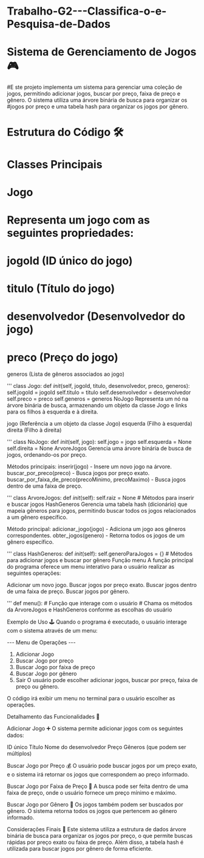 # Trabalho-G2---Classifica-o-e-Pesquisa-de-Dados
# Sistema de Gerenciamento de Jogos 🎮
#E ste projeto implementa um sistema para gerenciar uma coleção de jogos, permitindo adicionar jogos, buscar por preço, faixa de preço e gênero. O sistema utiliza uma árvore binária de busca para organizar os #jogos por preço e uma tabela hash para organizar os jogos por gênero.

# Estrutura do Código 🛠
# Classes Principais
# Jogo
# Representa um jogo com as seguintes propriedades:

# jogoId (ID único do jogo)
# titulo (Título do jogo)
# desenvolvedor (Desenvolvedor do jogo)
# preco (Preço do jogo)
generos (Lista de gêneros associados ao jogo)

'''
class Jogo:
    def _init_(self, jogoId, titulo, desenvolvedor, preco, generos):
        self.jogoId = jogoId
        self.titulo = titulo
        self.desenvolvedor = desenvolvedor
        self.preco = preco
        self.generos = generos
NoJogo
Representa um nó na árvore binária de busca, armazenando um objeto da classe Jogo e links para os filhos à esquerda e à direita.

jogo (Referência a um objeto da classe Jogo)
esquerda (Filho à esquerda)
direita (Filho à direita)

'''
class NoJogo:
    def _init_(self, jogo):
        self.jogo = jogo
        self.esquerda = None
        self.direita = None
ArvoreJogos
Gerencia uma árvore binária de busca de jogos, ordenando-os por preço.

Métodos principais:
inserir(jogo) - Insere um novo jogo na árvore.
buscar_por_preco(preco) - Busca jogos por preço exato.
buscar_por_faixa_de_preco(precoMinimo, precoMaximo) - Busca jogos dentro de uma faixa de preço.

'''
class ArvoreJogos:
    def _init_(self):
        self.raiz = None
    # Métodos para inserir e buscar jogos
HashGeneros
Gerencia uma tabela hash (dicionário) que mapeia gêneros para jogos, permitindo buscar todos os jogos relacionados a um gênero específico.

Método principal:
adicionar_jogo(jogo) - Adiciona um jogo aos gêneros correspondentes.
obter_jogos(genero) - Retorna todos os jogos de um gênero específico.

'''
class HashGeneros:
    def _init_(self):
        self.generoParaJogos = {}
    # Métodos para adicionar jogos e buscar por gênero
Função menu
A função principal do programa oferece um menu interativo para o usuário realizar as seguintes operações:

Adicionar um novo jogo.
Buscar jogos por preço exato.
Buscar jogos dentro de uma faixa de preço.
Buscar jogos por gênero.

'''
def menu():
    # Função que interage com o usuário
    # Chama os métodos da ArvoreJogos e HashGeneros conforme as escolhas do usuário
    
Exemplo de Uso 🕹
Quando o programa é executado, o usuário interage com o sistema através de um menu:

--- Menu de Operações ---
1. Adicionar Jogo
2. Buscar Jogo por preço
3. Buscar Jogo por faixa de preço
4. Buscar Jogo por gênero
0. Sair
O usuário pode escolher adicionar jogos, buscar por preço, faixa de preço ou gênero.

O código irá exibir um menu no terminal para o usuário escolher as operações.

Detalhamento das Funcionalidades 📝

Adicionar Jogo ➕
O sistema permite adicionar jogos com os seguintes dados:

ID único
Título
Nome do desenvolvedor
Preço
Gêneros (que podem ser múltiplos)

Buscar Jogo por Preço 💰
O usuário pode buscar jogos por um preço exato, e o sistema irá retornar os jogos que correspondem ao preço informado.

Buscar Jogo por Faixa de Preço 💸
A busca pode ser feita dentro de uma faixa de preço, onde o usuário fornece um preço mínimo e máximo.

Buscar Jogo por Gênero 🎯
Os jogos também podem ser buscados por gênero. O sistema retorna todos os jogos que pertencem ao gênero informado.

Considerações Finais 🤖
Este sistema utiliza a estrutura de dados árvore binária de busca para organizar os jogos por preço, o que permite buscas rápidas por preço exato ou faixa de preço. Além disso, a tabela hash é utilizada para buscar jogos por gênero de forma eficiente.
